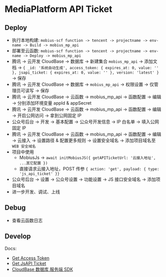 # MediaPlatform API Ticket

## Deploy

- 执行本地构建: `mobius-scf function -> tencent -> projectname -> env-name -> Build -> mobius_mp_api`
- 部署至云函数: `mobius-scf function -> tencent -> projectname -> env-name -> Deploy -> mobius_mp_api`
- 腾讯 -> 云开发 CloudBase -> 数据库 -> 新建集合 `mobius_mp_api` -> 添加文档 -> `{ _id: '系统自动生成', access_token: { expires_at: 0, value: '' }, jsapi_ticket: { expires_at: 0, value: '' }, version: 'latest' }` -> 保存
- 腾讯 -> 云开发 CloudBase -> 数据库 -> `mobius_mp_api` -> 权限设置 -> 仅管理员可读写 -> 保存
- 腾讯 -> 云开发 CloudBase -> 云函数 -> mobius_mp_api -> 函数配置 -> 编辑 -> 分别添加环境变量 appId & appSecret
- 腾讯 -> 云开发 CloudBase -> 云函数 -> mobius_mp_api -> 函数配置 -> 编辑 -> 开启公网访问 -> 拿到公网固定 IP
- 公众号后台 -> 开发 -> 基本配置 -> 公众号开发信息 -> IP 白名单 -> 填入公网固定 IP
- 腾讯 -> 云开发 CloudBase -> 云函数 -> mobius_mp_api -> 函数配置 -> 编辑 -> 云接入 -> 设置路径 & 配置更多规则 -> 设置安全域名 -> 添加项目域名至 `WEB 安全域名`
- 项目中使用
  - MobiusJs -> `await initMobiusJS({ getAPITicketUrl: '云接入地址', ...其它配置 })`
  - 直接请求云接入地址，POST 传参 `{ action: 'get', payload: { type: 'js_api_ticket' }}`
- 公众号后台 -> 设置 -> 公众号设置 -> 功能设置 -> JS 接口安全域名 -> 添加项目域名
- 进一步开发、调试、上线

## Debug

- 查看云函数日志

## Develop

Docs:

- [Get Access Token](https://developers.weixin.qq.com/doc/offiaccount/Basic_Information/Get_access_token.html)
- [Get JsAPI Ticket](https://developers.weixin.qq.com/doc/offiaccount/OA_Web_Apps/JS-SDK.html#62)
- [CloudBase 数据库 服务端 SDK](https://cloud.tencent.com/document/product/876/18441)
